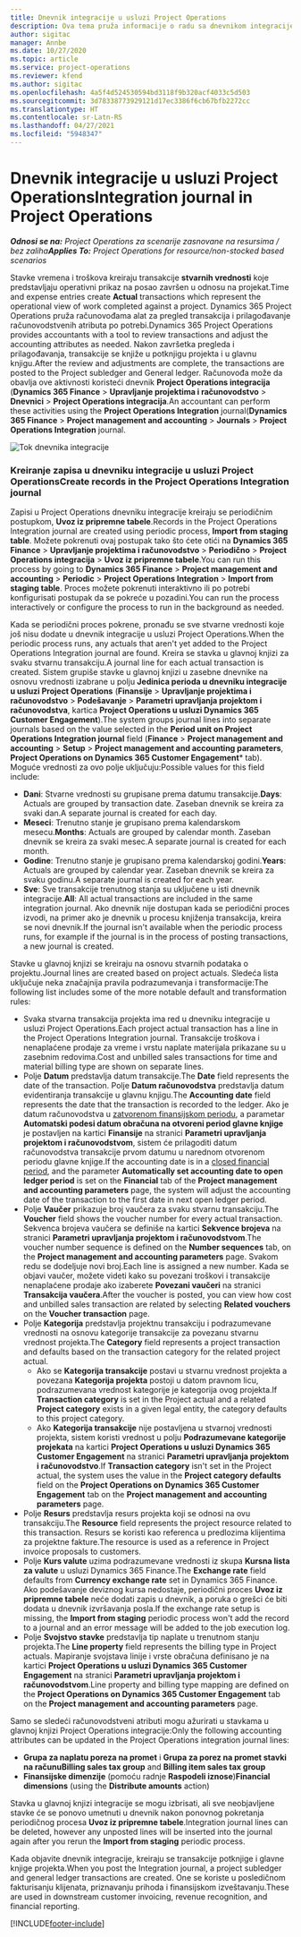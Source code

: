```yaml
---
title: Dnevnik integracije u usluzi Project Operations
description: Ova tema pruža informacije o radu sa dnevnikom integracije u usluzi Project Operations.
author: sigitac
manager: Annbe
ms.date: 10/27/2020
ms.topic: article
ms.service: project-operations
ms.reviewer: kfend
ms.author: sigitac
ms.openlocfilehash: 4a5f4d524530594bd3118f9b320acf4033c5d503
ms.sourcegitcommit: 3d78338773929121d17ec3386f6cb67bfb2272cc
ms.translationtype: HT
ms.contentlocale: sr-Latn-RS
ms.lasthandoff: 04/27/2021
ms.locfileid: "5948347"
---
```

# <a name="integration-journal-in-project-operations"></a><span data-ttu-id="6de5c-103">Dnevnik integracije u usluzi Project Operations</span><span class="sxs-lookup"><span data-stu-id="6de5c-103">Integration journal in Project Operations</span></span>

<span data-ttu-id="6de5c-104">_**Odnosi se na:** Project Operations za scenarije zasnovane na resursima / bez zaliha_</span><span class="sxs-lookup"><span data-stu-id="6de5c-104">_**Applies To:** Project Operations for resource/non-stocked based scenarios_</span></span>

<span data-ttu-id="6de5c-105">Stavke vremena i troškova kreiraju transakcije **stvarnih vrednosti** koje predstavljaju operativni prikaz na posao završen u odnosu na projekat.</span><span class="sxs-lookup"><span data-stu-id="6de5c-105">Time and expense entries create **Actual** transactions which represent the operational view of work completed against a project.</span></span> <span data-ttu-id="6de5c-106">Dynamics 365 Project Operations pruža računovođama alat za pregled transakcija i prilagođavanje računovodstvenih atributa po potrebi.</span><span class="sxs-lookup"><span data-stu-id="6de5c-106">Dynamics 365 Project Operations provides accountants with a tool to review transactions and adjust the accounting attributes as needed.</span></span> <span data-ttu-id="6de5c-107">Nakon završetka pregleda i prilagođavanja, transakcije se knjiže u potknjigu projekta i u glavnu knjigu.</span><span class="sxs-lookup"><span data-stu-id="6de5c-107">After the review and adjustments are complete, the transactions are posted to the Project subledger and General ledger.</span></span> <span data-ttu-id="6de5c-108">Računovođa može da obavlja ove aktivnosti koristeći dnevnik **Project Operations integracija** (**Dynamics 365 Finance** > **Upravljanje projektima i računovodstvo** > **Dnevnici** > **Project Operations integracija**.</span><span class="sxs-lookup"><span data-stu-id="6de5c-108">An accountant can perform these activities using the **Project Operations Integration** journal(**Dynamics 365 Finance** > **Project management and accounting** > **Journals** > **Project Operations Integration** journal.</span></span>

![Tok dnevnika integracije](./media/IntegrationJournal.png)

### <a name="create-records-in-the-project-operations-integration-journal"></a><span data-ttu-id="6de5c-110">Kreiranje zapisa u dnevniku integracije u usluzi Project Operations</span><span class="sxs-lookup"><span data-stu-id="6de5c-110">Create records in the Project Operations Integration journal</span></span>

<span data-ttu-id="6de5c-111">Zapisi u Project Operations dnevniku integracije kreiraju se periodičnim postupkom, **Uvoz iz pripremne tabele**.</span><span class="sxs-lookup"><span data-stu-id="6de5c-111">Records in the Project Operations Integration journal are created using periodic process, **Import from staging table**.</span></span> <span data-ttu-id="6de5c-112">Možete pokrenuti ovaj postupak tako što ćete otići na **Dynamics 365 Finance** > **Upravljanje projektima i računovodstvo** > **Periodično** > **Project Operations integracija** > **Uvoz iz pripremne tabele**.</span><span class="sxs-lookup"><span data-stu-id="6de5c-112">You can run this process by going to **Dynamics 365 Finance** > **Project management and accounting** > **Periodic** > **Project Operations Integration** > **Import from staging table**.</span></span> <span data-ttu-id="6de5c-113">Proces možete pokrenuti interaktivno ili po potrebi konfigurisati postupak da se pokreće u pozadini.</span><span class="sxs-lookup"><span data-stu-id="6de5c-113">You can run the process interactively or configure the process to run in the background as needed.</span></span>

<span data-ttu-id="6de5c-114">Kada se periodični proces pokrene, pronađu se sve stvarne vrednosti koje još nisu dodate u dnevnik integracije u usluzi Project Operations.</span><span class="sxs-lookup"><span data-stu-id="6de5c-114">When the periodic process runs, any actuals that aren't yet added to the Project Operations Integration journal are found.</span></span> <span data-ttu-id="6de5c-115">Kreira se stavka u glavnoj knjizi za svaku stvarnu transakciju.</span><span class="sxs-lookup"><span data-stu-id="6de5c-115">A journal line for each actual transaction is created.</span></span>
<span data-ttu-id="6de5c-116">Sistem grupiše stavke u glavnoj knjizi u zasebne dnevnike na osnovu vrednosti izabrane u polju **Jedinica perioda u dnevniku integracije u usluzi Project Operations** (**Finansije** > **Upravljanje projektima i računovodstvo** > **Podešavanje** > **Parametri upravljanja projektom i računovodstva**, kartica **Project Operations u usluzi Dynamics 365 Customer Engagement**).</span><span class="sxs-lookup"><span data-stu-id="6de5c-116">The system groups journal lines into separate journals based on the value selected in the **Period unit on Project Operations Integration journal** field (**Finance** > **Project management and accounting** > **Setup** > **Project management and accounting parameters**, **Project Operations on Dynamics 365 Customer Engagement**\* tab).</span></span> <span data-ttu-id="6de5c-117">Moguće vrednosti za ovo polje uključuju:</span><span class="sxs-lookup"><span data-stu-id="6de5c-117">Possible values for this field include:</span></span>

  - <span data-ttu-id="6de5c-118">**Dani**: Stvarne vrednosti su grupisane prema datumu transakcije.</span><span class="sxs-lookup"><span data-stu-id="6de5c-118">**Days**: Actuals are grouped by transaction date.</span></span> <span data-ttu-id="6de5c-119">Zaseban dnevnik se kreira za svaki dan.</span><span class="sxs-lookup"><span data-stu-id="6de5c-119">A separate journal is created for each day.</span></span>
  - <span data-ttu-id="6de5c-120">**Meseci**: Trenutno stanje je grupisano prema kalendarskom mesecu.</span><span class="sxs-lookup"><span data-stu-id="6de5c-120">**Months**: Actuals are grouped by calendar month.</span></span> <span data-ttu-id="6de5c-121">Zaseban dnevnik se kreira za svaki mesec.</span><span class="sxs-lookup"><span data-stu-id="6de5c-121">A separate journal is created for each month.</span></span>
  - <span data-ttu-id="6de5c-122">**Godine**: Trenutno stanje je grupisano prema kalendarskoj godini.</span><span class="sxs-lookup"><span data-stu-id="6de5c-122">**Years**: Actuals are grouped by calendar year.</span></span> <span data-ttu-id="6de5c-123">Zaseban dnevnik se kreira za svaku godinu.</span><span class="sxs-lookup"><span data-stu-id="6de5c-123">A separate journal is created for each year.</span></span>
  - <span data-ttu-id="6de5c-124">**Sve**: Sve transakcije trenutnog stanja su uključene u isti dnevnik integracije.</span><span class="sxs-lookup"><span data-stu-id="6de5c-124">**All**: All actual transactions are included in the same integration journal.</span></span> <span data-ttu-id="6de5c-125">Ako dnevnik nije dostupan kada se periodični proces izvodi, na primer ako je dnevnik u procesu knjiženja transakcija, kreira se novi dnevnik.</span><span class="sxs-lookup"><span data-stu-id="6de5c-125">If the journal isn't available when the periodic process runs, for example if the journal is in the process of posting transactions, a new journal is created.</span></span>

<span data-ttu-id="6de5c-126">Stavke u glavnoj knjizi se kreiraju na osnovu stvarnih podataka o projektu.</span><span class="sxs-lookup"><span data-stu-id="6de5c-126">Journal lines are created based on project actuals.</span></span> <span data-ttu-id="6de5c-127">Sledeća lista uključuje neka značajnija pravila podrazumevanja i transformacije:</span><span class="sxs-lookup"><span data-stu-id="6de5c-127">The following list includes some of the more notable default and transformation rules:</span></span>

  - <span data-ttu-id="6de5c-128">Svaka stvarna transakcija projekta ima red u dnevniku integracije u usluzi Project Operations.</span><span class="sxs-lookup"><span data-stu-id="6de5c-128">Each project actual transaction has a line in the Project Operations Integration journal.</span></span> <span data-ttu-id="6de5c-129">Transakcije troškova i nenaplaćene prodaje za vreme i vrstu naplate materijala prikazane su u zasebnim redovima.</span><span class="sxs-lookup"><span data-stu-id="6de5c-129">Cost and unbilled sales transactions for time and material billing type are shown on separate lines.</span></span>
  - <span data-ttu-id="6de5c-130">Polje **Datum** predstavlja datum transakcije.</span><span class="sxs-lookup"><span data-stu-id="6de5c-130">The **Date** field represents the date of the transaction.</span></span> <span data-ttu-id="6de5c-131">Polje **Datum računovodstva** predstavlja datum evidentiranja transakcije u glavnu knjigu.</span><span class="sxs-lookup"><span data-stu-id="6de5c-131">The **Accounting date** field represents the date that the transaction is recorded to the ledger.</span></span> <span data-ttu-id="6de5c-132">Ako je datum računovodstva u [zatvorenom finansijskom periodu](/dynamics365/finance/general-ledger/close-general-ledger-at-period-end), a parametar **Automatski podesi datum obračuna na otvoreni period glavne knjige** je postavljen na kartici **Finansije** na stranici **Parametri upravljanja projektom i računovodstvom**, sistem će prilagoditi datum računovodstva transakcije prvom datumu u narednom otvorenom periodu glavne knjige.</span><span class="sxs-lookup"><span data-stu-id="6de5c-132">If the accounting date is in a [closed financial period](/dynamics365/finance/general-ledger/close-general-ledger-at-period-end), and the parameter **Automatically set accounting date to open ledger period** is set on the **Financial** tab of the **Project management and accounting parameters** page, the system will adjust the accounting date of the transaction to the first date in next open ledger period.</span></span>
  - <span data-ttu-id="6de5c-133">Polje **Vaučer** prikazuje broj vaučera za svaku stvarnu transakciju.</span><span class="sxs-lookup"><span data-stu-id="6de5c-133">The **Voucher** field shows the voucher number for every actual transaction.</span></span> <span data-ttu-id="6de5c-134">Sekvenca brojeva vaučera se definiše na kartici **Sekvence brojeva** na stranici **Parametri upravljanja projektom i računovodstvom**.</span><span class="sxs-lookup"><span data-stu-id="6de5c-134">The voucher number sequence is defined on the **Number sequences** tab, on the **Project management and accounting parameters** page.</span></span> <span data-ttu-id="6de5c-135">Svakom redu se dodeljuje novi broj.</span><span class="sxs-lookup"><span data-stu-id="6de5c-135">Each line is assigned a new number.</span></span> <span data-ttu-id="6de5c-136">Kada se objavi vaučer, možete videti kako su povezani troškovi i transakcije nenaplaćene prodaje ako izaberete **Povezani vaučeri** na stranici **Transakcija vaučera**.</span><span class="sxs-lookup"><span data-stu-id="6de5c-136">After the voucher is posted, you can view how cost and unbilled sales transaction are related by selecting **Related vouchers** on the **Voucher transaction** page.</span></span>
  - <span data-ttu-id="6de5c-137">Polje **Kategorija** predstavlja projektnu transakciju i podrazumevane vrednosti na osnovu kategorije transakcije za povezanu stvarnu vrednost projekta.</span><span class="sxs-lookup"><span data-stu-id="6de5c-137">The **Category** field represents a project transaction and defaults based on the transaction category for the related project actual.</span></span>
    - <span data-ttu-id="6de5c-138">Ako se **Kategorija transakcije** postavi u stvarnu vrednost projekta a povezana **Kategorija projekta** postoji u datom pravnom licu, podrazumevana vrednost kategorije je kategorija ovog projekta.</span><span class="sxs-lookup"><span data-stu-id="6de5c-138">If **Transaction category** is set in the Project actual and a related **Project category** exists in a given legal entity, the category defaults to this project category.</span></span>
    - <span data-ttu-id="6de5c-139">Ako **Kategorija transakcije** nije postavljena u stvarnoj vrednosti projekta, sistem koristi vrednost u polju **Podrazumevane kategorije projekata** na kartici **Project Operations u usluzi Dynamics 365 Customer Engagement** na stranici **Parametri upravljanja projektom i računovodstvo**.</span><span class="sxs-lookup"><span data-stu-id="6de5c-139">If **Transaction category** isn't set in the Project actual, the system uses the value in the **Project category defaults** field on the **Project Operations on Dynamics 365 Customer Engagement** tab on the **Project management and accounting parameters** page.</span></span>
  - <span data-ttu-id="6de5c-140">Polje **Resurs** predstavlja resurs projekta koji se odnosi na ovu transakciju.</span><span class="sxs-lookup"><span data-stu-id="6de5c-140">The **Resource** field represents the project resource related to this transaction.</span></span> <span data-ttu-id="6de5c-141">Resurs se koristi kao referenca u predlozima klijentima za projektne fakture.</span><span class="sxs-lookup"><span data-stu-id="6de5c-141">The resource is used as a reference in Project invoice proposals to customers.</span></span>
  - <span data-ttu-id="6de5c-142">Polje **Kurs valute** uzima podrazumevane vrednosti iz skupa **Kursna lista za valute** u usluzi Dynamics 365 Finance.</span><span class="sxs-lookup"><span data-stu-id="6de5c-142">The **Exchange rate** field defaults from **Currency exchange rate** set in Dynamics 365 Finance.</span></span> <span data-ttu-id="6de5c-143">Ako podešavanje deviznog kursa nedostaje, periodični proces **Uvoz iz pripremne tabele** neće dodati zapis u dnevnik, a poruka o grešci će biti dodata u dnevnik izvršavanja posla.</span><span class="sxs-lookup"><span data-stu-id="6de5c-143">If the exchange rate setup is missing, the **Import from staging** periodic process won't add the record to a journal and an error message will be added to the job execution log.</span></span>
  - <span data-ttu-id="6de5c-144">Polje **Svojstvo stavke** predstavlja tip naplate u trenutnom stanju projekta.</span><span class="sxs-lookup"><span data-stu-id="6de5c-144">The **Line property** field represents the billing type in Project actuals.</span></span> <span data-ttu-id="6de5c-145">Mapiranje svojstava linije i vrste obračuna definisano je na kartici **Project Operations u usluzi Dynamics 365 Customer Engagement** na stranici **Parametri upravljanja projektom i računovodstvom**.</span><span class="sxs-lookup"><span data-stu-id="6de5c-145">Line property and billing type mapping are defined on the **Project Operations on Dynamics 365 Customer Engagement** tab on the **Project management and accounting parameters** page.</span></span>

<span data-ttu-id="6de5c-146">Samo se sledeći računovodstveni atributi mogu ažurirati u stavkama u glavnoj knjizi Project Operations integracije:</span><span class="sxs-lookup"><span data-stu-id="6de5c-146">Only the following accounting attributes can be updated in the Project Operations integration journal lines:</span></span>

- <span data-ttu-id="6de5c-147">**Grupa za naplatu poreza na promet** i **Grupa za porez na promet stavki na računu**</span><span class="sxs-lookup"><span data-stu-id="6de5c-147">**Billing sales tax group** and **Billing item sales tax group**</span></span>
- <span data-ttu-id="6de5c-148">**Finansijske dimenzije** (pomoću radnje **Raspodeli iznose**)</span><span class="sxs-lookup"><span data-stu-id="6de5c-148">**Financial dimensions** (using the **Distribute amounts** action)</span></span>

<span data-ttu-id="6de5c-149">Stavka u glavnoj knjizi integracije se mogu izbrisati, ali sve neobjavljene stavke će se ponovo umetnuti u dnevnik nakon ponovnog pokretanja periodičnog procesa **Uvoz iz pripremne tabele**.</span><span class="sxs-lookup"><span data-stu-id="6de5c-149">Integration journal lines can be deleted, however any unposted lines will be inserted into the journal again after you rerun the **Import from staging** periodic process.</span></span>

<span data-ttu-id="6de5c-150">Kada objavite dnevnik integracije, kreiraju se transakcije potknjige i glavne knjige projekta.</span><span class="sxs-lookup"><span data-stu-id="6de5c-150">When you post the Integration journal, a project subledger and general ledger transactions are created.</span></span> <span data-ttu-id="6de5c-151">One se koriste u posledičnom fakturisanju klijenata, priznavanju prihoda i finansijskom izveštavanju.</span><span class="sxs-lookup"><span data-stu-id="6de5c-151">These are used in downstream customer invoicing, revenue recognition, and financial reporting.</span></span>


[!INCLUDE[footer-include](../includes/footer-banner.md)]